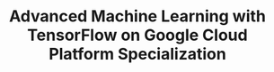 ---
title: "Advanced Machine Learning with TensorFlow on Google Cloud Platform Specialization"
excerpt: "Learn Advanced Machine Learning with Google Cloud. Build production-ready machine learning models with TensorFlow on Google Cloud Platform."
type: collection
heat: 1234

items:
  - courses/coursera-end-to-end-machine-learning-with-tensorflow-on-gcp
  - courses/coursera-production-machine-learning-systems
  - courses/coursera-image-understanding-with-tensorflow-on-gcp
  - courses/coursera-sequence-models-for-time-series-and-natural-language-processing
  - courses/coursera-recommendation-systems-with-tensorflow-on-gcp
  
levels:
  - Advanced

topics:
  - AI
  - Google AI

images:
  - url: https://d3njjcbhbojbot.cloudfront.net/api/utilities/v1/imageproxy/https://d15cw65ipctsrr.cloudfront.net/b7/4e4fa0bc6d11e889b30b8a6e5b0715/adv-ml-gcp-2x.png?auto=format%2Ccompress&dpr=2&w=400&h=400&fit=fill&bg=FFF
    width: 400
    height: 400
    title: Advanced Machine Learning with TensorFlow on Google Cloud Platform
---